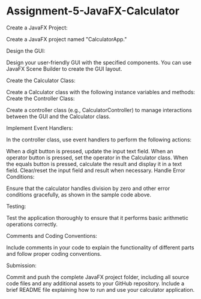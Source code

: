 # Assignment-5-JavaFX-Calculator
Create a JavaFX Project:

Create a JavaFX project named "CalculatorApp."

Design the GUI:

Design your user-friendly GUI with the specified components. You can use JavaFX Scene Builder to create the GUI layout.

Create the Calculator Class:

Create a Calculator class with the following instance variables and methods:
Create the Controller Class:

Create a controller class (e.g., CalculatorController) to manage interactions between the GUI and the Calculator class.

Implement Event Handlers:

In the controller class, use event handlers to perform the following actions:

When a digit button is pressed, update the input text field.
When an operator button is pressed, set the operator in the Calculator class.
When the equals button is pressed, calculate the result and display it in a text field.
Clear/reset the input field and result when necessary.
Handle Error Conditions:

Ensure that the calculator handles division by zero and other error conditions gracefully, as shown in the sample code above.

Testing:

Test the application thoroughly to ensure that it performs basic arithmetic operations correctly.

Comments and Coding Conventions:

Include comments in your code to explain the functionality of different parts and follow proper coding conventions.

Submission:

Commit and push the complete JavaFX project folder, including all source code files and any additional assets to your GitHub repository. Include a brief README file explaining how to run and use your calculator application.
